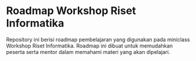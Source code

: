 # Roadmap Workshop Riset Informatika

Repository ini berisi roadmap pembelajaran yang digunakan pada miniclass Workshop Riset Informatika.
Roadmap ini dibuat untuk memudahkan peserta serta mentor dalam memahami materi yang akan dipelajari.
